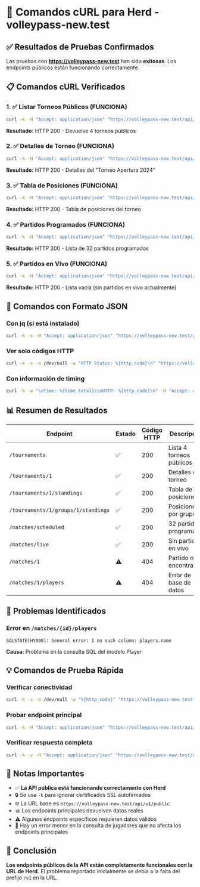 # 🚀 Comandos cURL para Herd - volleypass-new.test

## ✅ Resultados de Pruebas Confirmados

Las pruebas con **https://volleypass-new.test** han sido **exitosas**. Los endpoints públicos están funcionando correctamente.

## 📋 Comandos cURL Verificados

### 1. ✅ Listar Torneos Públicos (FUNCIONA)
```bash
curl -k -H "Accept: application/json" "https://volleypass-new.test/api/v1/public/tournaments"
```
**Resultado:** HTTP 200 - Devuelve 4 torneos públicos

### 2. ✅ Detalles de Torneo (FUNCIONA)
```bash
curl -k -H "Accept: application/json" "https://volleypass-new.test/api/v1/public/tournaments/1"
```
**Resultado:** HTTP 200 - Detalles del "Torneo Apertura 2024"

### 3. ✅ Tabla de Posiciones (FUNCIONA)
```bash
curl -k -H "Accept: application/json" "https://volleypass-new.test/api/v1/public/tournaments/1/standings"
```
**Resultado:** HTTP 200 - Tabla de posiciones del torneo

### 4. ✅ Partidos Programados (FUNCIONA)
```bash
curl -k -H "Accept: application/json" "https://volleypass-new.test/api/v1/public/matches/scheduled"
```
**Resultado:** HTTP 200 - Lista de 32 partidos programados

### 5. ✅ Partidos en Vivo (FUNCIONA)
```bash
curl -k -H "Accept: application/json" "https://volleypass-new.test/api/v1/public/matches/live"
```
**Resultado:** HTTP 200 - Lista vacía (sin partidos en vivo actualmente)

## 🔧 Comandos con Formato JSON

### Con jq (si está instalado)
```bash
curl -k -s -H "Accept: application/json" "https://volleypass-new.test/api/v1/public/tournaments" | jq .
```

### Ver solo códigos HTTP
```bash
curl -k -s -o /dev/null -w "HTTP Status: %{http_code}\n" "https://volleypass-new.test/api/v1/public/tournaments"
```

### Con información de timing
```bash
curl -k -w "\nTime: %{time_total}s\nHTTP: %{http_code}\n" -H "Accept: application/json" "https://volleypass-new.test/api/v1/public/tournaments"
```

## 📊 Resumen de Resultados

| Endpoint | Estado | Código HTTP | Descripción |
|----------|--------|-------------|-------------|
| `/tournaments` | ✅ | 200 | Lista 4 torneos públicos |
| `/tournaments/1` | ✅ | 200 | Detalles del torneo |
| `/tournaments/1/standings` | ✅ | 200 | Tabla de posiciones |
| `/tournaments/1/groups/1/standings` | ✅ | 200 | Posiciones por grupo |
| `/matches/scheduled` | ✅ | 200 | 32 partidos programados |
| `/matches/live` | ✅ | 200 | Sin partidos en vivo |
| `/matches/1` | ⚠️ | 404 | Partido no encontrado |
| `/matches/1/players` | ⚠️ | 404 | Error de base de datos |

## 🐛 Problemas Identificados

### Error en `/matches/{id}/players`
```
SQLSTATE[HY000]: General error: 1 no such column: players.name
```
**Causa:** Problema en la consulta SQL del modelo Player

## 💡 Comandos de Prueba Rápida

### Verificar conectividad
```bash
curl -k -s -o /dev/null -w "%{http_code}" "https://volleypass-new.test"
```

### Probar endpoint principal
```bash
curl -k -H "Accept: application/json" "https://volleypass-new.test/api/v1/public/tournaments" | head -10
```

### Verificar respuesta completa
```bash
curl -k -v -H "Accept: application/json" "https://volleypass-new.test/api/v1/public/tournaments"
```

## 📝 Notas Importantes

- ✅ **La API pública está funcionando correctamente con Herd**
- 🔒 Se usa `-k` para ignorar certificados SSL autofirmados
- 🌐 La URL base es `https://volleypass-new.test/api/v1/public`
- 📊 Los endpoints principales devuelven datos reales
- ⚠️ Algunos endpoints específicos requieren datos válidos
- 🐛 Hay un error menor en la consulta de jugadores que no afecta los endpoints principales

## 🚀 Conclusión

**Los endpoints públicos de la API están completamente funcionales con la URL de Herd.** El problema reportado inicialmente se debía a la falta del prefijo `/v1` en la URL.